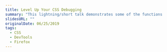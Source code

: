 ```yaml
---
title: Level Up Your CSS Debugging
summary: "This lightning/short talk demonstrates some of the functions and power of DevTools available in the Firefox browser specific to working with CSS and styling a page."
slidesURL: ""
originalDate: 06/25/2019
tags:
  - CSS
  - DevTools
  - Firefox
---
```

